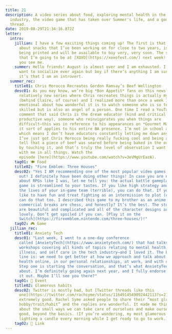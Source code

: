 ```yaml
---
title: 21
description: A video series about food, exploring mental health in the tech
  industry, the video game that has taken over Summer's life, and a good Twitter
  thread.
date: 2019-08-29T21:34:16.872Z
letter:
  intro:
    jillian: I have a few exciting things coming up! The first is that SNAX, a zine
      about snacks that I’ve been working on for close to two years, is finally
      being printed and will be available to buy very, very soon. The second is
      that I’m going to be at [XOXO](https://xoxofest.com/) next week! Say hi if
      you see me.
    summer: Hello friends! August is almost over and I am exhausted. I almost never
      want to socialize ever again but boy if there’s anything I am sure of,
      it’s that I am an introvert.
  summer_rec:
    title01: Chris Morocco Recreates Gordon Ramsay’s Beef Wellington
    desc01: As you may know, we’re big *Bon Appetit* fans on this newsletter. The
      relatively new series where Chris recreates things is actually my favorite
      (behind Claire, of course) and I realized more than once a week I get
      emotional about how wonderful it is to watch someone who is so technically
      skilled but is also an angel of a person. One time I read a YouTube
      comment that said Chris is the dream educator (kind and critical in a
      productive way), someone who reinvigorates you when things are
      difficult—this was in reference to his appearances on *Gourmet Makes*, but
      it sort of applies to his entire BA presence. I’m not in school anymore,
      which means I don’t have educators constantly letting me down anymore.
      I’ve just got Chris Morocco being really fucking cool and being able to
      tell that a piece of beef was seared before being baked in the oven just
      by touching it, and that’s truly the level of observation I want to carry
      with me in all things. Watch the
      episode [here](https://www.youtube.com/watch?v=3eVMgUrEazA).
    tag01: 🍽️ Food
    title02: "Fire Emblem: Three Houses"
    desc02: "Yes I AM recommending one of the most popular video games currently
      out! I definitely have been doing other things! In case you are nervous
      about RPGs like I was, let me tell you: the actual battle gameplay in this
      game is streamlined to your tastes. If you like high strategy and risking
      the lives of your in-game team (terrible), you can do that. If you just
      like to have fun and treat fighting as an intermission to plot (cool), you
      can do that too. I described this game to my brother as an anime where the
      commercial breaks are chess, and honestly? It’s the best. The storylines
      are beautiful and complicated and all of the character designs are so
      lovely. Don’t get spoiled if you can. [Play it on the
      Switch](https://fireemblem.nintendo.com/three-houses/)!"
    tag02: 🎮 Game
  jillian_rec:
    title01: Anxiety Tech
    desc01: "Last week, I went to a one-day conference
      called [AnxietyTech](https://www.anxietytech.com/) that had talks and
      workshops covering all kinds of topics relating to mental health, mental
      illness, and self care in the tech industry—and I loved it. The bottom
      line is: we need to get better at how we approach and talk about mental
      health online, in our personal relationships, at work, and with ourselves.
      Step one is starting the conversation, and that’s what AnxietyTech is all
      about. I’m definitely going again next year, and I fully endorse checking
      it out. Maybe I’ll see you there?"
    tag01: 🎉 Event
    title02: Glamorous habits
    desc02: Twitter is mostly bad, but [Twitter threads like this
      one](https://twitter.com/rachsyme/status/1164914549092442113?s=21) are
      extremely good. Rachel Syme asked people to share their “most glamorous
      hobby/trait/habit” and the replies are wonderful. It made me think a lot
      about the small ways we can take care of ourselves and make ourselves feel
      good, beyond the basics. (If you’re wondering, my most glamorous habit is
      lighting a candle every morning while I get ready to go to work.)
    tag02: 🔗 Link
---
```

